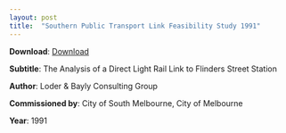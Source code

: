 ```yaml
---
layout: post
title:  "Southern Public Transport Link Feasibility Study 1991"
---
```


**Download**: [Download](./docs/southernptlinkfeasibilitystudy1991.pdf)

**Subtitle**: The Analysis of a Direct Light Rail Link to Flinders Street Station

**Author**: Loder & Bayly Consulting Group

**Commissioned by**: City of South Melbourne, City of Melbourne

**Year**: 1991